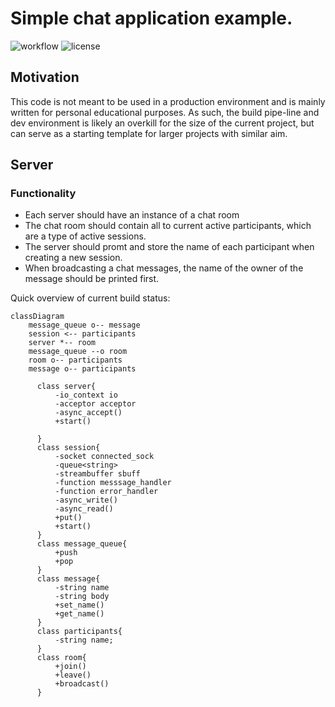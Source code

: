 # Simple chat application example.

![workflow](https://github.com/Deftextra/chat-server/workflows/chat-server%20build/badge.svg)
![license](https://camo.githubusercontent.com/bef6126309622c5d9e6e82cfe41b88a78a8ccf71/68747470733a2f2f696d672e736869656c64732e696f2f6769746875622f6c6963656e73652f686f73706974616c72756e2f686f73706974616c72756e)


## Motivation
This code is not meant to be used in a production environment and is mainly written
for personal educational purposes. As such, the build pipe-line and dev environment
is likely an overkill for the size of the current project, but can serve as a starting template for larger projects with similar aim.

## Server
### Functionality
* Each server should have an instance of a chat room
* The chat room should contain all to current active participants, which are a type of active sessions.
* The server should promt and store the name of each participant when creating a new session.
* When broadcasting a chat messages, the name of the owner of the message should be printed first.

Quick overview of current build status:

```mermaid
classDiagram
    message_queue o-- message
    session <-- participants
    server *-- room
    message_queue --o room
    room o-- participants
    message o-- participants

      class server{
          -io_context io
          -acceptor acceptor
          -async_accept()
          +start()
          
      }
      class session{
          -socket connected_sock
          -queue<string>
          -streambuffer sbuff
          -function messsage_handler
          -function error_handler
          -async_write()
          -async_read()
          +put()
          +start()
      }
      class message_queue{
          +push
          +pop
      }
      class message{
          -string name
          -string body
          +set_name()
          +get_name()
      }
      class participants{
          -string name;
      }
      class room{
          +join()
          +leave()
          +broadcast()
      }

